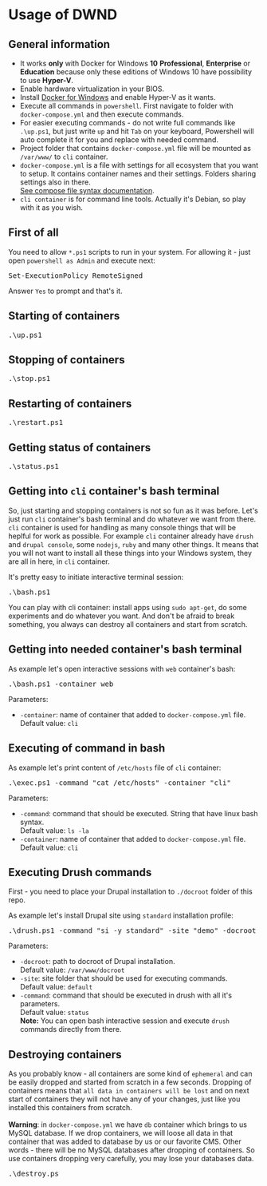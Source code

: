 # Usage of DWND

## General information
- It works **only** with Docker for Windows **10** **Professional**, **Enterprise** or **Education** because only these editions of Windows 10 have possibility to use **Hyper-V**.
- Enable hardware virtualization in your BIOS.
- Install [Docker for Windows](https://github.com/fat763/dwnd/blob/master/docs/setup.md) and enable Hyper-V as it wants.
- Execute all commands in `powershell`. First navigate to folder with `docker-compose.yml` and then execute commands.
- For easier executing commands - do not write full commands like `.\up.ps1`, but just write `up` and hit `Tab` on your keyboard, Powershell will auto complete it for you and replace with needed command.
- Project folder that contains `docker-compose.yml` file will be mounted as `/var/www/` to `cli` container.
- `docker-compose.yml` is a file with settings for all ecosystem that you want to setup. It contains container names and their settings. Folders sharing settings also in there.
<br />[See compose file syntax documentation](https://docs.docker.com/compose/compose-file/). 
- `cli container` is for command line tools. Actually it's Debian, so play with it as you wish.

## First of all 
You need to allow `*.ps1` scripts to run in your system. For allowing it - just open `powershell as Admin` and execute next: 
<pre>
Set-ExecutionPolicy RemoteSigned
</pre>
Answer `Yes` to prompt and that's it. 

## Starting of containers
<pre>.\up.ps1</pre>

## Stopping of containers
<pre>.\stop.ps1</pre>

## Restarting of containers
<pre>.\restart.ps1</pre>

## Getting status of containers
<pre>.\status.ps1</pre>

## Getting into `cli` container's bash terminal
So, just starting and stopping containers is not so fun as it was before. Let's just run `cli` container's bash terminal and do whatever we want from there. `cli` container is used for handling as many console things that will be heplful for work as possible. For example `cli` container already have `drush` and `drupal console`, some `nodejs`, `ruby` and many other things. It means that you will not want to install all these things into your Windows system, they are all in here, in `cli` container.

It's pretty easy to initiate interactive terminal session:  

<pre>.\bash.ps1</pre>

You can play with cli container: install apps using `sudo apt-get`, do some experiments and do whatever you want. And don't be afraid to break something, you always can destroy all containers and start from scratch.

## Getting into needed container's bash terminal
As example let's open interactive sessions with `web` container's bash:
<pre>.\bash.ps1 -container web</pre>
Parameters:
- `-container`: name of container that added to `docker-compose.yml` file.
<br />Default value: `cli`

## Executing of command in bash 
As example let's print content of `/etc/hosts` file of `cli` container:
<pre>.\exec.ps1 -command "cat /etc/hosts" -container "cli"</pre>
Parameters:
- `-command`: command that should be executed. String that have linux bash syntax.
<br />Default value: `ls -la`
- `-container`: name of container that added to `docker-compose.yml` file.
<br />Default value: `cli`

## Executing Drush commands
First - you need to place your Drupal installation to `./docroot` folder of this repo.

As example let's install Drupal site using `standard` installation profile:
<pre>.\drush.ps1 -command "si -y standard" -site "demo" -docroot "/var/www/docroot"</pre>
Parameters:
- `-docroot`: path to docroot of Drupal installation.
<br />Default value: `/var/www/docroot`
- `-site`: site folder that should be used for executing commands.
<br />Default value: `default`
- `-command`: command that should be executed in drush with all it's parameters.
<br />Default value: `status`
<br />**Note:** You can open bash interactive session and execute `drush` commands directly from there.

## Destroying containers
As you probably know - all containers are some kind of `ephemeral` and can be easily dropped and started from scratch in a few seconds. Dropping of containers means that `all data in containers will be lost` and on next start of containers they will not have any of your changes, just like you installed this containers from scratch. 
<br />
<br />
**Warning**: in `docker-compose.yml` we have `db` container which brings to us MySQL database. If we drop containers, we will loose all data in that container that was added to database by us or our favorite CMS. Other words - there will be no MySQL databases after dropping of containers. So use containers dropping very carefully, you may lose your databases data.

<pre>.\destroy.ps</pre>
